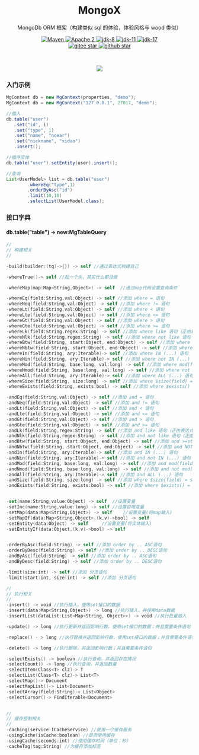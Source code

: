 <h1 align="center" style="text-align:center;">
  MongoX
</h1>
<p align="center">
MongoDb ORM 框架（构建类似 sql 的体验，体验风格与 wood 类似）
</p>
<p align="center">
    <a target="_blank" href="https://search.maven.org/search?q=org.noear%20mongox">
        <img src="https://img.shields.io/maven-central/v/org.noear/mongox.svg?label=Maven%20Central" alt="Maven" />
    </a>
    <a target="_blank" href="https://www.apache.org/licenses/LICENSE-2.0.txt">
		<img src="https://img.shields.io/:license-Apache2-blue.svg" alt="Apache 2" />
	</a>
    <a target="_blank" href="https://www.oracle.com/java/technologies/javase/javase-jdk8-downloads.html">
		<img src="https://img.shields.io/badge/JDK-8-green.svg" alt="jdk-8" />
	</a>
    <a target="_blank" href="https://www.oracle.com/java/technologies/javase/jdk11-archive-downloads.html">
		<img src="https://img.shields.io/badge/JDK-11-green.svg" alt="jdk-11" />
	</a>
    <a target="_blank" href="https://www.oracle.com/java/technologies/javase/jdk17-archive-downloads.html">
		<img src="https://img.shields.io/badge/JDK-17-green.svg" alt="jdk-17" />
	</a>
    <br />
    <a target="_blank" href='https://gitee.com/noear/mongox/stargazers'>
		<img src='https://gitee.com/noear/mongox/badge/star.svg' alt='gitee star'/>
	</a>
    <a target="_blank" href='https://github.com/noear/mongox/stargazers'>
		<img src="https://img.shields.io/github/stars/noear/mongox.svg?logo=github" alt="github star"/>
	</a>
</p>
<br/>
<p align="center">
	<a href="https://jq.qq.com/?_wv=1027&k=kjB5JNiC">
	<img src="https://img.shields.io/badge/QQ交流群-22200020-orange"/></a>
</p>

### 入门示例
```java
MgContext db = new MgContext(properties, "demo");
MgContext db = new MgContext("127.0.0.1", 27017, "demo");

//插入
db.table("user")
   .set("id", i)
   .set("type", 1)
   .set("name", "noear")
   .set("nickname", "xidao")
   .insert();

//插件实体
db.table("user").setEntity(user).insert();

//查询
List<UserModel> list = db.table("user")
        .whereEq("type",1)
        .orderByAsc("id")
        .limit(10,10)
        .selectList(UserModel.class);
```

### 接口字典

#### db.table("table") -> new:MgTableQuery
```swift
//
// 构建相关
//

-build(builder:(tq)->{}) -> self //通过表达式构建自己

-whereTrue()-> self //起一个头，其实什么都没做

-whereMap(map:Map<String,Object>) -> self  //通过map代码设置查询条件

-whereEq(field:String,val:Object) -> self //添加 where = 语句      
-whereNeq(field:String,val:Object) -> self //添加 where != 语句    
-whereLt(field:String,val:Object) -> self //添加 where < 语句
-whereLte(field:String,val:Object) -> self //添加 where <= 语句
-whereGt(field:String,val:Object) -> self //添加 where > 语句
-whereGte(field:String,val:Object) -> self //添加 where >= 语句
-whereLk(field:String,regex:String) -> self //添加 where like 语句（正由表达式）
-whereNlk(field:String,regex:String) -> self //添加 where not like 语句（正由表达式）
-whereBtw(field:String, start:Object, end:Object) -> self //添加 where >=start && <=end 语句
-whereNbtw(field:String, start:Object, end:Object) -> self //添加 where NOT >=start && <=end 语句
-whereIn(field:String, ary:Iterable)-> self //添加 where IN (...) 语句
-whereNin(field:String, ary:Iterable)-> self //添加 where not IN (...) 语句
-whereMod(field:String, base:long, val:long) -> self //添加 where mod(field) = val 语句
-whereNmod(field:String, base:long, val:long) -> self //添加 where not mod(field) = val 语句
-whereAll(field:String, ary:Iterable)-> self //添加 where ALL (...) 语句
-whereSize(field:String, size:long) -> self //添加 where $size(field) = size 语句
-whereExists(field:String, exists:bool) -> self //添加 where $exists() = exists 语句

-andEq(field:String,val:Object) -> self //添加 and = 语句      
-andNeq(field:String,val:Object) -> self //添加 and != 语句    
-andLt(field:String,val:Object) -> self //添加 and < 语句
-andLte(field:String,val:Object) -> self //添加 and <= 语句
-andGt(field:String,val:Object) -> self //添加 and > 语句
-andGte(field:String,val:Object) -> self //添加 and >= 语句
-andLk(field:String,regex:String) -> self //添加 and like 语句（正由表达式）
-andNlk(field:String,regex:String) -> self //添加 and not like 语句（正由表达式）
-andBtw(field:String, start:Object, end:Object) -> self //添加 and >=start && <=end 语句
-andNbtw(field:String, start:Object, end:Object) -> self //添加 and NOT >=start && <=end 语句
-andIn(field:String, ary:Iterable)-> self //添加 and IN (...) 语句
-andNin(field:String, ary:Iterable)-> self //添加 and not IN (...) 语句
-andMod(field:String, base:long, val:long) -> self //添加 and mod(field) = val 语句
-andNmod(field:String, base:long, val:long) -> self //添加 and not mod(field) = val 语句
-andAll(field:String, ary:Iterable)-> self //添加 and ALL (...) 语句
-andSize(field:String, size:long) -> self //添加 where $size(field) = size 语句
-andExists(field:String, exists:bool) -> self //添加 where $exists() = exists 语句


-set(name:String,value:Object) -> self  //设置变量
-setInc(name:String,value:long) -> self //设置自增变量
-setMap(data:Map<String,Object>) -> self    //设置变量(将map输入) 
-setMapIf(data:Map<String,Object>,(k,v)->bool) -> self
-setEntity(data:Object) -> self     //设置变量(将实体输入) 
-setEntityIf(data:Object,(k,v)->bool) -> self


-orderByAsc(field:String) -> self //添加 order by .. ASC语句
-orderByDesc(field:String) -> self //添加 order by .. DESC语句
-andByAsc(field:String) -> self //添加 order by .. ASC语句
-andByDesc(field:String) -> self //添加 order by .. DESC语句

-limit(size:int) -> self //添加 分页语句
-limit(start:int, size:int) -> self //添加 分页语句

//
// 执行相关
//
-insert() -> void //执行插入，使用set接口的数据
-insert(data:Map<String,Object>) -> long //执行插入，并使用data数据
-insertList(dataList:List<Map<String, Object>>) -> void //执行批量插入

-update() -> long //执行更新并返回影响行数，使用set接口的数据；并且需要条件语句

-replace() - > long //执行替换并返回影响行数，使用set接口的数据；并且需要条件语句

-delete() -> long //执行删除，并返回影响行数；并且需要条件语句

-selectExists() -> boolean //执行查询，并返回存在情况
-selectCount() -> long //执行查询，并返回数量
-selectItem(Class<T> clz)-> T
-selectList(Class<T> clz)-> List<T>
-selectMap()-> Document
-selectMapList()-> List<Document>
-selectArray(field:String)-> List<Object>
-selectCursor()-> FindIterable<Document>


//
// 缓存控制相关
//
-caching(service:ICacheService) //使用一个缓存服务
-usingCache(isCache:boolean) //是否使用缓存
-usingCache(seconds:int) //使用缓存时间（单位：秒）
-cacheTag(tag:String) //为缓存添加标签
```

